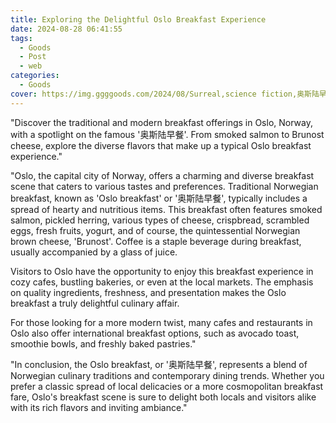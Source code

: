 ```yaml
---
title: Exploring the Delightful Oslo Breakfast Experience
date: 2024-08-28 06:41:55
tags:
  - Goods
  - Post
  - web
categories:
  - Goods
cover: https://img.ggggoods.com/2024/08/Surreal,science fiction,奥斯陆早餐,Breakfast in Oslo,technology,tech,diagrams,renderings,colors_20240830_00001_.png
---
```


"Discover the traditional and modern breakfast offerings in Oslo, Norway, with a spotlight on the famous '奥斯陆早餐'. From smoked salmon to Brunost cheese, explore the diverse flavors that make up a typical Oslo breakfast experience."

"Oslo, the capital city of Norway, offers a charming and diverse breakfast scene that caters to various tastes and preferences. Traditional Norwegian breakfast, known as 'Oslo breakfast' or '奥斯陆早餐', typically includes a spread of hearty and nutritious items. This breakfast often features smoked salmon, pickled herring, various types of cheese, crispbread, scrambled eggs, fresh fruits, yogurt, and of course, the quintessential Norwegian brown cheese, 'Brunost'. Coffee is a staple beverage during breakfast, usually accompanied by a glass of juice.

Visitors to Oslo have the opportunity to enjoy this breakfast experience in cozy cafes, bustling bakeries, or even at the local markets. The emphasis on quality ingredients, freshness, and presentation makes the Oslo breakfast a truly delightful culinary affair.

For those looking for a more modern twist, many cafes and restaurants in Oslo also offer international breakfast options, such as avocado toast, smoothie bowls, and freshly baked pastries."

"In conclusion, the Oslo breakfast, or '奥斯陆早餐', represents a blend of Norwegian culinary traditions and contemporary dining trends. Whether you prefer a classic spread of local delicacies or a more cosmopolitan breakfast fare, Oslo's breakfast scene is sure to delight both locals and visitors alike with its rich flavors and inviting ambiance."
